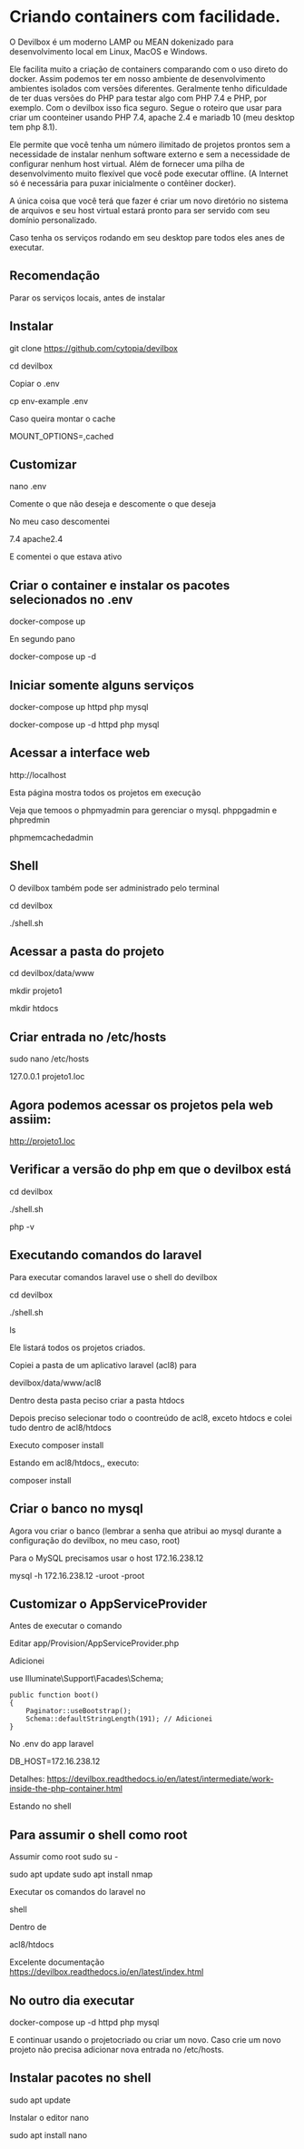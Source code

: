 # Criando  containers com facilidade.
O Devilbox é um moderno LAMP ou MEAN dokenizado para desenvolvimento local em Linux, MacOS e Windows.

Ele facilita muito a criação de containers comparando com o uso direto do docker. Assim podemos ter em nosso ambiente de desenvolvimento ambientes isolados com versões diferentes. Geralmente tenho dificuldade de ter duas versões do PHP para testar algo com PHP 7.4 e PHP, por exemplo. Com o devilbox isso fica seguro. Segue o roteiro que usar para criar um coonteiner usando PHP 7.4, apache 2.4 e mariadb 10 (meu desktop tem php 8.1).

Ele permite que você tenha um número ilimitado de projetos prontos sem a necessidade de instalar nenhum software externo e sem a necessidade de configurar nenhum host virtual. Além de fornecer uma pilha de desenvolvimento muito flexível que você pode executar offline. (A Internet só é necessária para puxar inicialmente o contêiner docker).

A única coisa que você terá que fazer é criar um novo diretório no sistema de arquivos e seu host virtual estará pronto para ser servido com seu domínio personalizado.

Caso tenha os serviços rodando em seu desktop pare todos eles anes de executar.

## Recomendação

Parar os serviços locais, antes de instalar

## Instalar

git clone https://github.com/cytopia/devilbox

cd devilbox

Copiar o .env

cp env-example .env

Caso queira montar o cache

MOUNT_OPTIONS=,cached

## Customizar

nano .env

Comente o que não deseja e descomente o que deseja

No meu caso descomentei

7.4
apache2.4

E comentei o que estava ativo

## Criar o container e instalar os pacotes selecionados no .env

docker-compose up

En segundo pano

docker-compose up -d

## Iniciar somente alguns serviços

docker-compose up httpd php mysql

docker-compose up -d httpd php mysql

## Acessar a interface web

http://localhost

Esta página mostra todos os projetos em execução

Veja que temoos o phpmyadmin para gerenciar o mysql. phppgadmin e phpredmin

phpmemcachedadmin

## Shell

O devilbox também pode ser administrado pelo terminal

cd devilbox

./shell.sh

## Acessar a pasta do projeto

cd devilbox/data/www

mkdir projeto1

mkdir htdocs

## Criar entrada no /etc/hosts

sudo nano /etc/hosts

127.0.0.1 projeto1.loc

## Agora podemos acessar os projetos pela web assiim:

http://projeto1.loc

## Verificar a versão do php em que o devilbox está

cd devilbox

./shell.sh

php -v

## Executando comandos do laravel

Para executar comandos laravel use o shell do devilbox

cd devilbox

./shell.sh

ls

Ele listará todos os projetos criados.

Copiei a pasta de um aplicativo laravel (acl8) para

devilbox/data/www/acl8

Dentro desta pasta peciso criar a pasta htdocs

Depois preciso selecionar todo o coontreúdo de acl8, exceto htdocs e colei tudo dentro de acl8/htdocs

Executo composer install

Estando em acl8/htdocs,, executo:

composer install

## Criar o banco no mysql

Agora vou criar o banco (lembrar a senha que atribui ao mysql durante a configuração do devilbox, no meu caso, root)


Para o MySQL precisamos usar o host 172.16.238.12

mysql -h 172.16.238.12 -uroot -proot

## Customizar o AppServiceProvider

Antes de executar o comando

Editar app/Provision/AppServiceProvider.php

Adicionei

use Illuminate\Support\Facades\Schema;

    public function boot()
    {
        Paginator::useBootstrap();
        Schema::defaultStringLength(191); // Adicionei
    }

No .env do app laravel

DB_HOST=172.16.238.12

Detalhes: https://devilbox.readthedocs.io/en/latest/intermediate/work-inside-the-php-container.html

Estando no shell

## Para assumir o shell como root

Assumir como root
sudo su -

sudo apt update
sudo apt install nmap

Executar os comandos do laravel no

shell

Dentro de

acl8/htdocs

Excelente documentação
https://devilbox.readthedocs.io/en/latest/index.html

## No outro dia executar

docker-compose up -d httpd php mysql

E continuar usando o projetocriado ou criar um novo. Caso crie um novo projeto não precisa adicionar nova entrada no /etc/hosts.

## Instalar pacotes no shell

sudo apt update

Instalar o editor nano

sudo apt install nano
